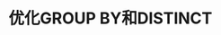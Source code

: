 优化GROUP BY和DISTINCT
================================================================================
